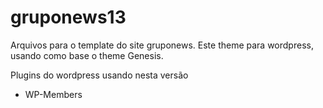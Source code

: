 gruponews13
===========

Arquivos para o template do site gruponews. Este theme para wordpress, usando como base o theme Genesis. 

Plugins do wordpress usando nesta versão
* WP-Members